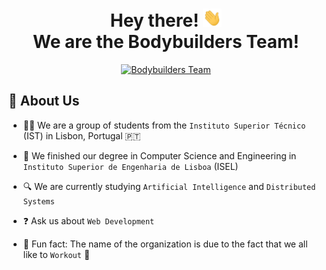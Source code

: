 <h1 align="center">
    Hey there! <img src="https://raw.githubusercontent.com/ABSphreak/ABSphreak/master/gifs/Hi.gif" width="30"><br> We are the <strong>Bodybuilders Team</strong>!
</h1>

<p align="center">
    <a href="https://github.com/bodybuilders-team">
        <img src="https://img.shields.io/badge/Bodybuilders%20Team-Organization-blue?style=for-the-badge&logo=github" alt="Bodybuilders Team">
    </a>
</p>


## 📌 About Us

- 👨‍💻 We are a group of students from the `Instituto Superior Técnico` (IST) in Lisbon, Portugal 🇵🇹

- 🔭 We finished our degree in Computer Science and Engineering in `Instituto Superior de Engenharia de Lisboa` (ISEL)
 
- 🔍 We are currently studying `Artificial Intelligence` and `Distributed Systems`

- ❓ Ask us about `Web Development`

- 🦆 Fun fact: The name of the organization is due to the fact that we all like to `Workout` 💪
